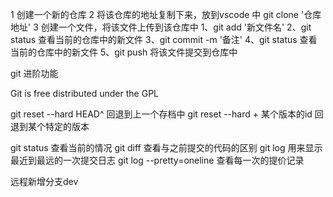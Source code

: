 1 创建一个新的仓库
2 将该仓库的地址复制下来，放到vscode 中
    git clone '仓库地址' 
3 创建一个文件，将该文件上传到该仓库中
    1、git add '新文件名'
    2、git status 查看当前的仓库中的新文件
    3、git commit -m '备注'
    4、git status 查看当前的仓库中的新文件
    5、git push  将该文件提交到仓库中

git 进阶功能

Git is free distributed under the GPL

git reset --hard HEAD^  回退到上一个存档中
git reset --hard + 某个版本的id  回退到某个特定的版本

git status   查看当前的情况
git diff  查看与之前提交的代码的区别
git log  用来显示最近到最远的一次提交日志
git log --pretty=oneline  查看每一次的提价记录


远程新增分支dev
